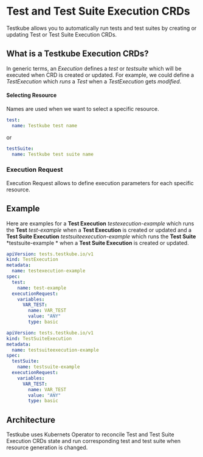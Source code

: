 # Test and Test Suite Execution CRDs

Testkube allows you to automatically run tests and test suites by creating or updating Test or Test Suite Execution CRDs.

## What is a Testkube Execution CRDs?

In generic terms, an _Execution_ defines a _test_ or _testsuite_ which will be executed when CRD is created or updated. For example, we could define a _TestExecution_ which _runs_ a _Test_ when a _TestExecution_ gets _modified_.

#### Selecting Resource

Names are used when we want to select a specific resource. 

```yaml
test:
  name: Testkube test name
```

or 

```yaml
testSuite:
  name: Testkube test suite name
```

### Execution Request

Execution Request allows to define execution parameters for each specific resource.

## Example

Here are examples for a **Test Execution** *testexecution-example* which runs the **Test** *test-example*
when a **Test Execution** is created or updated and a **Test Suite Execution** *testsuiteexecution-example* 
which runs the **Test Suite** *testsuite-example * when a **Test Suite Execution** is created or updated.

```yaml
apiVersion: tests.testkube.io/v1
kind: TestExecution
metadata:
  name: testexecution-example
spec:
  test:
    name: test-example
  executionRequest:
    variables:
      VAR_TEST:
        name: VAR_TEST
        value: "ANY"
        type: basic
```

```yaml
apiVersion: tests.testkube.io/v1
kind: TestSuiteExecution
metadata:
  name: testsuiteexecution-example
spec:
  testSuite:
    name: testsuite-example
  executionRequest:
    variables:
      VAR_TEST:
        name: VAR_TEST
        value: "ANY"
        type: basic
```

## Architecture

Testkube uses Kubernets Operator to reconcile Test and Test Suite Execution CRDs state and run corresponding test and test suite when resource generation is changed.